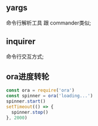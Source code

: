 ## yargs
命令行解析工具 跟 commander类似;
## inquirer
命令行交互方式;
## ora进度转轮
```js
const ora = require('ora')
const spinner = ora('loading...')
spinner.start()
setTimeout(() => {
  spinner.stop()
}, 2000)
```


